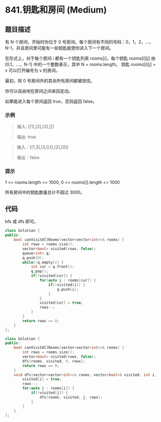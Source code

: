 # 841.钥匙和房间 (Medium)

## 题目描述

有 N 个房间，开始时你位于 0 号房间。每个房间有不同的号码：0，1，2，...，N-1，并且房间里可能有一些钥匙能使你进入下一个房间。

在形式上，对于每个房间 i 都有一个钥匙列表 rooms[i]，每个钥匙 rooms[i][j] 由 [0,1，...，N-1] 中的一个整数表示，其中 N = rooms.length。 钥匙 rooms[i][j] = v 可以打开编号为 v 的房间。

最初，除 0 号房间外的其余所有房间都被锁住。

你可以自由地在房间之间来回走动。

如果能进入每个房间返回 true，否则返回 false。

### 示例

> 输入: [[1],[2],[3],[]]
> 
> 输出: true

> 输入：[[1,3],[3,0,1],[2],[0]]
> 
> 输出：false

### 提示

1 <= rooms.length <= 1000, 0 <= rooms[i].length <= 1000

所有房间中的钥匙数量总计不超过 3000。

## 代码

bfs 或 dfs 即可。

```c++ tab="bfs"
class Solution {
public:
    bool canVisitAllRooms(vector<vector<int>>& rooms) {
        int rows = rooms.size();
        vector<bool> visited(rows, false);
        queue<int> q;
        q.push(0);
        while(!q.empty()) {
            int cur = q.front();
            q.pop();
            if(!visited[cur]) {
                for(auto i : rooms[cur]) {
                    if(!visited[i]) {
                        q.push(i);
                    }
                }
                visited[cur] = true;
                rows--;
            }
        }
        return rows == 0;
    }
};
```

```c++ tab="dfs"
class Solution {
public:
    bool canVisitAllRooms(vector<vector<int>>& rooms) {
        int rows = rooms.size();
        vector<bool> visited(rows, false);
        dfs(rooms, visited, 0, rows);
        return rows == 0;
    }
    void dfs(vector<vector<int>>& rooms, vector<bool>& visited, int i, int& rows) {
        visited[i] = true;
        rows--;
        for(auto j : rooms[i]) {
            if(!visited[j]) {
                dfs(rooms, visited, j, rows);
            }
        }
    }
};
```